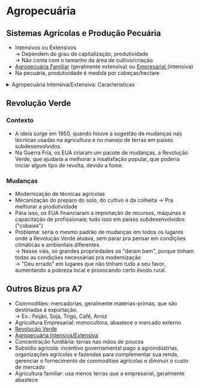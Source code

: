 # Agropecuária

## Sistemas Agrícolas e Produção Pecuária

* Intensivos ou Extensivos \
  \-> Dependem do grau de capitalização, produtividade \
  \-> Não conta com o tamanho da área de cultivo/criação
* [Agropecuária Familiar](agropecuaria-familiar.md) (geralmente extensiva) ou [Empresarial ](agricultura-empresarial.md)(intensiva)
* Na pecuária, produtividade é medida por cabeças/hectare

<details>

<summary>Agropecuária Intensiva/Extensiva: Características</summary>

### Agricultura Intensiva

* Mecanização; técnicas modernas de cultivo
* Muita produtividade

### Agricultura Extensiva

* Pouco capital (dinheiro pra investir)
* Técnicas ultrapassadas
* Pouca produtividade

### Pecuária Intensiva

* Muitas cabeças/hectare = muito dinheiro gasto em ração, veterinários e pastos
* Muita produtividade e rendimento

### Pecuária Extensiva

* Poucas cabeças/hectare
* Geralmente soltas em pastos naturais
* Pouca produtividade

</details>

## Revolução Verde

### Contexto

* A ideia surge em 1950, quando houve a sugestão de mudanças nas técnicas usadas na agricultura e no manejo de terras em países subdesenvolvidos.
* Na Guerra Fria, os EUA criaram um pacote de mudanças, a Revolução Verde, que ajudaria a melhorar a insatisfação popular, que poderia iniciar algum tipo de revolta, devido a fome.

### Mudanças&#x20;

* Modernização de técnicas agrícolas
* Mecanização do preparo do solo, do cultivo e da colheita -> Pra melhorar a produtividade
* Para isso, os EUA financiaram a importação de recursos, máquinas e capacitação de profissionais; tudo isso em países subdesenvolvidos ("cobaias")
* Problema: seria o mesmo padrão de mudanças em todos os lugares onde a Revolução Verde atuava, sem parar pra pensar em condições climáticas e ambientais diferentes. \
  \-> Nesse viés, só grandes propriedades se "deram bem", porque tinham todas as condições necessárias pra modernização \
  \-> "Deu errado" em lugares que não tinham tudo a seu favor, aumentando a pobreza local e provocando certo êxodo rural.&#x20;

## Outros Bizus pra A7

* Commodities: mercadorias, geralmente matérias-primas, que são destinadas à exportação. \
  \-> Ex.: Feijão, Soja, Trigo, Café, Arroz
* Agricultura Empresarial: monocultora, abastece o mercado externo
* [Revolução Verde](./#revolucao-verde)
* [Agropecuária Intensiva/Extensiva](./#agropecuaria-intensiva-extensiva-caracteristicas)
* Concentração fundiária: terras nas mãos de poucos
* Subsídio agrícola: incentivo governamental pago a agroindústrias, organizações agrícolas e fazendas para complementar sua renda, gerenciar o fornecimento de commodities agrícolas e diminuir o custo de mercado
* Agricultura familiar: usa menos terras que a empresarial, geralmente abastece&#x20;
